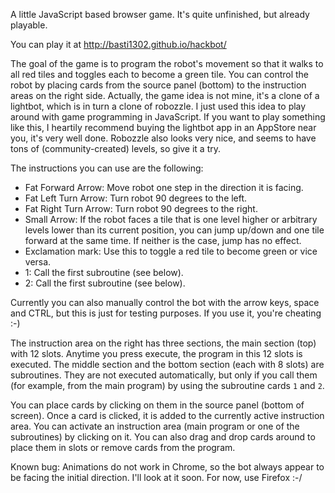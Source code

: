 A little JavaScript based browser game. It's quite unfinished, but already playable.

You can play it at http://basti1302.github.io/hackbot/

The goal of the game is to program the robot's movement so that it walks to all red tiles and toggles each to become a green tile. You can control the robot by placing cards from the source panel (bottom) to the instruction areas on the right side. Actually, the game idea is not mine, it's a clone of a lightbot, which is in turn a clone of robozzle. I just used this idea to play around with game programming in JavaScript. If you want to play something like this, I heartily recommend buying the lightbot app in an AppStore near you, it's very well done. Robozzle also looks very nice, and seems to have tons of (community-created) levels, so give it a try.

The instructions you can use are the following:
* Fat Forward Arrow: Move robot one step in the direction it is facing.
* Fat Left Turn Arrow: Turn robot 90 degrees to the left.
* Fat Right Turn Arrow: Turn robot 90 degrees to the right.
* Small Arrow: If the robot faces a tile that is one level higher or arbitrary levels lower than its current position, you can jump up/down and one tile forward at the same time. If neither is the case, jump has no effect.
* Exclamation mark: Use this to toggle a red tile to become green or vice versa.
* 1: Call the first subroutine (see below).
* 2: Call the first subroutine (see below).

Currently you can also manually control the bot with the arrow keys, space and CTRL, but this is just for testing purposes. If you use it, you're cheating :-)

The instruction area on the right has three sections, the main section (top) with 12 slots. Anytime you press execute, the program in this 12 slots is executed. The middle section and the bottom section (each with 8 slots) are subroutines. They are not executed automatically, but only if you call them (for example, from the main program) by using the subroutine cards `1` and `2`.

You can place cards by clicking on them in the source panel (bottom of screen). Once a card is clicked, it is added to the currently active instruction area. You can activate an instruction area (main program or one of the subroutines) by clicking on it. You can also drag and drop cards around to place them in slots or remove cards from the program.

Known bug: Animations do not work in Chrome, so the bot always appear to be facing the initial direction. I'll look at it soon. For now, use Firefox :-/
